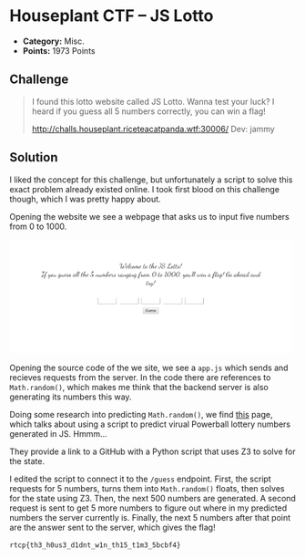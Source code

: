 # Houseplant CTF – JS Lotto

* **Category:** Misc.
* **Points:** 1973 Points

## Challenge

> I found this lotto website called JS Lotto. Wanna test your luck? I heard if you guess all 5 numbers correctly, you can win a flag!
> 
> http://challs.houseplant.riceteacatpanda.wtf:30006/
> Dev: jammy

## Solution

I liked the concept for this challenge, but unfortunately a script to solve this exact problem already existed online. I took first blood on this challenge though, which I was pretty happy about.

Opening the website we see a webpage that asks us to input five numbers from 0 to 1000.

![](./images/challenge.png)

Opening the source code of the we site, we see a `app.js` which sends and recieves requests from the server. In the code there are references to `Math.random()`, which makes me think that the backend server is also generating its numbers this way.

Doing some research into predicting `Math.random()`, we find [this](https://blog.securityevaluators.com/hacking-the-javascript-lottery-80cc437e3b7f) page, which talks about using a script to predict virual Powerball lottery numbers generated in JS. Hmmm...

They provide a link to a GitHub with a Python script that uses Z3 to solve for the state.

I edited the script to connect it to the `/guess` endpoint. First, the script requests for 5 numbers, turns them into `Math.random()` floats, then solves for the state using Z3. Then, the next 500 numbers are generated. A second request is sent to get 5 more numbers to figure out where in my predicted numbers the server currently is. Finally, the next 5 numbers after that point are the answer sent to the server, which gives the flag!

```
rtcp{th3_h0us3_d1dnt_w1n_th15_t1m3_5bcbf4}
```